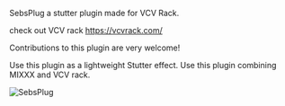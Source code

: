 SebsPlug a stutter plugin made for VCV Rack. 

check out VCV rack 
https://vcvrack.com/

Contributions to this plugin are very welcome!

Use this plugin as a lightweight Stutter effect. 
Use this plugin combining MIXXX and VCV rack. 

![SebsPlug](https://github.com/sebscontento/SebsPLug/assets/98033879/14b94dba-7c40-45cb-a7df-a62293b695c6)
